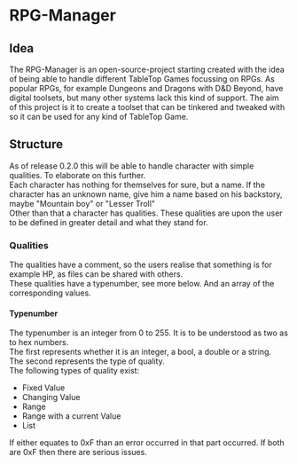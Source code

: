# RPG-Manager
## Idea

The RPG-Manager is an open-source-project starting created with the idea of being able to handle different TableTop Games 
focussing on RPGs. As popular RPGs, for example Dungeons and Dragons with D&D Beyond, have digital toolsets, but many 
other systems lack this kind of support. The aim of this project is it to create a toolset that can be tinkered and tweaked with
so it can be used for any kind of TableTop Game.

## Structure

As of release 0.2.0 this will be able to handle character with simple qualities. To elaborate on this further.  
Each character has nothing for themselves for sure, but a name. If the character has an unknown name, give him a name based on his backstory, maybe "Mountain boy" or "Lesser Troll"  
Other than that a character has qualities. These qualities are upon the user to be defined in greater detail and what they stand for.  

### Qualities

The qualities have a comment, so the users realise that something is for example HP, as files can be shared with others.  
These qualities have a typenumber, see more below.
And an array of the corresponding values.

#### Typenumber
The typenumber is an integer from 0 to 255. It is to be understood as two as to hex numbers.  
The first represents whether it is an integer, a bool, a double or a string.  
The second represents the type of quality.  
The following types of quality exist:
- Fixed Value
- Changing Value
- Range
- Range with a current Value
- List

If either equates to 0xF than an error occurred in that part occurred. If both are 0xF then there are serious issues.